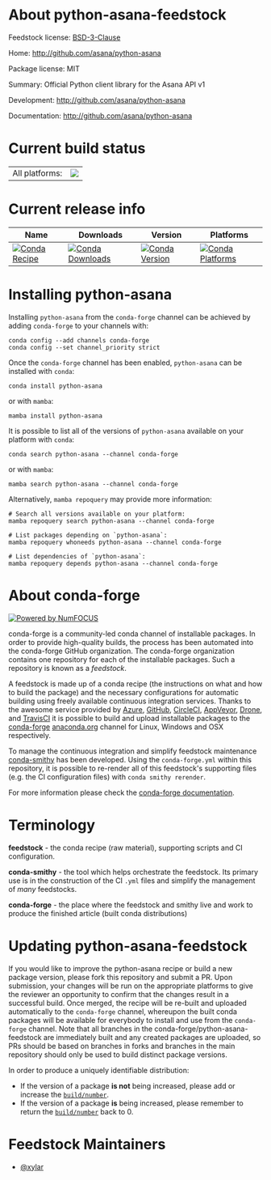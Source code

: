 About python-asana-feedstock
============================

Feedstock license: [BSD-3-Clause](https://github.com/conda-forge/python-asana-feedstock/blob/main/LICENSE.txt)

Home: http://github.com/asana/python-asana

Package license: MIT

Summary: Official Python client library for the Asana API v1

Development: http://github.com/asana/python-asana

Documentation: http://github.com/asana/python-asana

Current build status
====================


<table><tr><td>All platforms:</td>
    <td>
      <a href="https://dev.azure.com/conda-forge/feedstock-builds/_build/latest?definitionId=15789&branchName=main">
        <img src="https://dev.azure.com/conda-forge/feedstock-builds/_apis/build/status/python-asana-feedstock?branchName=main">
      </a>
    </td>
  </tr>
</table>

Current release info
====================

| Name | Downloads | Version | Platforms |
| --- | --- | --- | --- |
| [![Conda Recipe](https://img.shields.io/badge/recipe-python--asana-green.svg)](https://anaconda.org/conda-forge/python-asana) | [![Conda Downloads](https://img.shields.io/conda/dn/conda-forge/python-asana.svg)](https://anaconda.org/conda-forge/python-asana) | [![Conda Version](https://img.shields.io/conda/vn/conda-forge/python-asana.svg)](https://anaconda.org/conda-forge/python-asana) | [![Conda Platforms](https://img.shields.io/conda/pn/conda-forge/python-asana.svg)](https://anaconda.org/conda-forge/python-asana) |

Installing python-asana
=======================

Installing `python-asana` from the `conda-forge` channel can be achieved by adding `conda-forge` to your channels with:

```
conda config --add channels conda-forge
conda config --set channel_priority strict
```

Once the `conda-forge` channel has been enabled, `python-asana` can be installed with `conda`:

```
conda install python-asana
```

or with `mamba`:

```
mamba install python-asana
```

It is possible to list all of the versions of `python-asana` available on your platform with `conda`:

```
conda search python-asana --channel conda-forge
```

or with `mamba`:

```
mamba search python-asana --channel conda-forge
```

Alternatively, `mamba repoquery` may provide more information:

```
# Search all versions available on your platform:
mamba repoquery search python-asana --channel conda-forge

# List packages depending on `python-asana`:
mamba repoquery whoneeds python-asana --channel conda-forge

# List dependencies of `python-asana`:
mamba repoquery depends python-asana --channel conda-forge
```


About conda-forge
=================

[![Powered by
NumFOCUS](https://img.shields.io/badge/powered%20by-NumFOCUS-orange.svg?style=flat&colorA=E1523D&colorB=007D8A)](https://numfocus.org)

conda-forge is a community-led conda channel of installable packages.
In order to provide high-quality builds, the process has been automated into the
conda-forge GitHub organization. The conda-forge organization contains one repository
for each of the installable packages. Such a repository is known as a *feedstock*.

A feedstock is made up of a conda recipe (the instructions on what and how to build
the package) and the necessary configurations for automatic building using freely
available continuous integration services. Thanks to the awesome service provided by
[Azure](https://azure.microsoft.com/en-us/services/devops/), [GitHub](https://github.com/),
[CircleCI](https://circleci.com/), [AppVeyor](https://www.appveyor.com/),
[Drone](https://cloud.drone.io/welcome), and [TravisCI](https://travis-ci.com/)
it is possible to build and upload installable packages to the
[conda-forge](https://anaconda.org/conda-forge) [anaconda.org](https://anaconda.org/)
channel for Linux, Windows and OSX respectively.

To manage the continuous integration and simplify feedstock maintenance
[conda-smithy](https://github.com/conda-forge/conda-smithy) has been developed.
Using the ``conda-forge.yml`` within this repository, it is possible to re-render all of
this feedstock's supporting files (e.g. the CI configuration files) with ``conda smithy rerender``.

For more information please check the [conda-forge documentation](https://conda-forge.org/docs/).

Terminology
===========

**feedstock** - the conda recipe (raw material), supporting scripts and CI configuration.

**conda-smithy** - the tool which helps orchestrate the feedstock.
                   Its primary use is in the construction of the CI ``.yml`` files
                   and simplify the management of *many* feedstocks.

**conda-forge** - the place where the feedstock and smithy live and work to
                  produce the finished article (built conda distributions)


Updating python-asana-feedstock
===============================

If you would like to improve the python-asana recipe or build a new
package version, please fork this repository and submit a PR. Upon submission,
your changes will be run on the appropriate platforms to give the reviewer an
opportunity to confirm that the changes result in a successful build. Once
merged, the recipe will be re-built and uploaded automatically to the
`conda-forge` channel, whereupon the built conda packages will be available for
everybody to install and use from the `conda-forge` channel.
Note that all branches in the conda-forge/python-asana-feedstock are
immediately built and any created packages are uploaded, so PRs should be based
on branches in forks and branches in the main repository should only be used to
build distinct package versions.

In order to produce a uniquely identifiable distribution:
 * If the version of a package **is not** being increased, please add or increase
   the [``build/number``](https://docs.conda.io/projects/conda-build/en/latest/resources/define-metadata.html#build-number-and-string).
 * If the version of a package **is** being increased, please remember to return
   the [``build/number``](https://docs.conda.io/projects/conda-build/en/latest/resources/define-metadata.html#build-number-and-string)
   back to 0.

Feedstock Maintainers
=====================

* [@xylar](https://github.com/xylar/)

